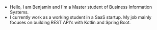 - Hello, I am Benjamin and I'm a Master student of Business Information Systems.
- I currently work as a working student in a SaaS startup. My job mainly focuses on building REST API's with Kotlin and Spring Boot.
<!---
benjaminspringer98/benjaminspringer98 is a ✨ special ✨ repository because its `README.md` (this file) appears on your GitHub profile.
You can click the Preview link to take a look at your changes.
--->
